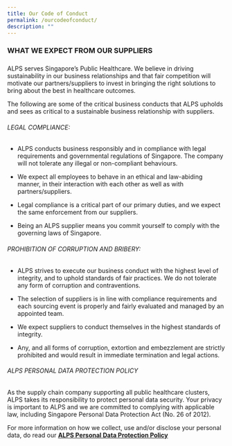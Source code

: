 ```yaml
---
title: Our Code of Conduct
permalink: /ourcodeofconduct/
description: ""
---
```


### WHAT WE EXPECT FROM OUR SUPPLIERS
### 
ALPS serves Singapore’s Public Healthcare. We believe in driving sustainability in our business relationships and that fair competition will motivate our partners/suppliers to invest in bringing the right solutions to bring about the best in healthcare outcomes.

  

The following are some of the critical business conducts that ALPS upholds and sees as critical to a sustainable business relationship with suppliers.

###### LEGAL COMPLIANCE:
* ALPS conducts business responsibly and in compliance with legal requirements and governmental regulations of Singapore. The company will not tolerate any illegal or non-compliant behaviours.

* We expect all employees to behave in an ethical and law-abiding manner, in their interaction with each other as well as with partners/suppliers.

* Legal compliance is a critical part of our primary duties, and we expect the same enforcement from our suppliers.

* Being an ALPS supplier means you commit yourself to comply with the governing laws of Singapore.

###### PROHIBITION OF CORRUPTION AND BRIBERY:

* ALPS strives to execute our business conduct with the highest level of integrity, and to uphold standards of fair practices. We do not tolerate any form of corruption and contraventions.

* The selection of suppliers is in line with compliance requirements and each sourcing event is properly and fairly evaluated and managed by an appointed team.

* We expect suppliers to conduct themselves in the highest standards of integrity.

* Any, and all forms of corruption, extortion and embezzlement are strictly prohibited and would result in immediate termination and legal actions.

###### ALPS PERSONAL DATA PROTECTION POLICY

As the supply chain company supporting all public healthcare clusters, ALPS takes its responsibility to protect personal data security. Your privacy is important to ALPS and we are committed to complying with applicable law, including Singapore Personal Data Protection Act (No. 26 of 2012).

  

For more information on how we collect, use and/or disclose your personal data, do read our [**ALPS Personal Data Protection Policy**](https://www.alpshealthcare.com.sg/Pages/alps_personal_data_policy.aspx)